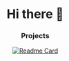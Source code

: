 <div align=center>
<h1>Hi there 👋</h1>

<!-- <h3>🔭 I’m currently working on ...  </h3>
 -->

<h3>Projects</h3>
 
[![Readme Card](https://github-readme-stats.vercel.app/api/pin/?username=StreamingGate&repo=Playground)](https://github.com/StreamingGate/Playground)
 
</div>

